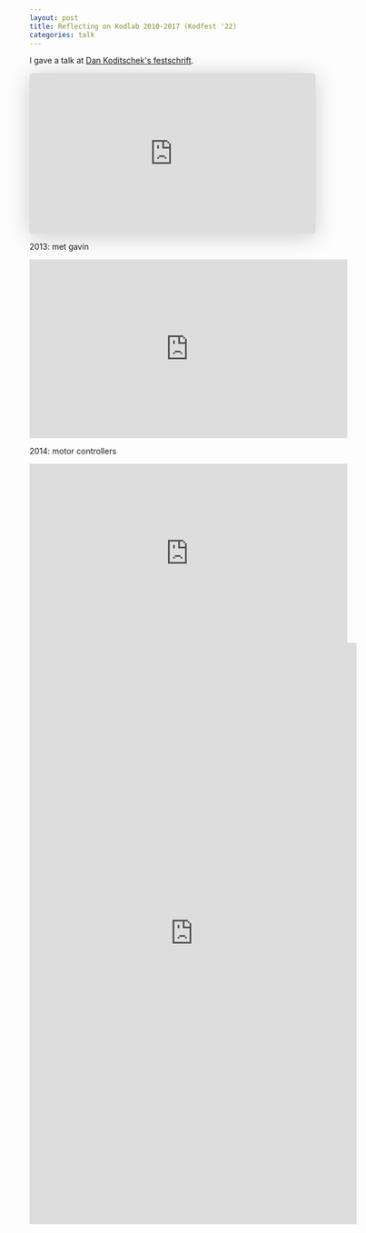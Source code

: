 ```yaml
---
layout: post
title: Reflecting on Kodlab 2010-2017 (Kodfest '22)
categories: talk
---
```


I gave a talk at [Dan Koditschek's festschrift](https://kodlab.seas.upenn.edu/kodfest/). 


<iframe class="speakerdeck-iframe" frameborder="0" src="https://speakerdeck.com/player/175ffd65c6c94808bc76a1745bb58fec" title="Kodlab 2010-2017" allowfullscreen="true" style="border: 0px; background: padding-box padding-box rgba(0, 0, 0, 0.1); margin: 0px; padding: 0px; border-radius: 6px; box-shadow: rgba(0, 0, 0, 0.2) 0px 5px 40px; width: 100%; height: auto; aspect-ratio: 560 / 314;" data-ratio="1.78343949044586"></iframe>

2013: met gavin

<iframe width="560" height="315" src="https://www.youtube.com/embed/waFWsu5pM5c" title="YouTube video player" frameborder="0" allow="accelerometer; autoplay; clipboard-write; encrypted-media; gyroscope; picture-in-picture; web-share" allowfullscreen></iframe>

2014: motor controllers

<iframe width="560" height="315" src="https://www.youtube.com/embed/ZICvXVelyQA" title="YouTube video player" frameborder="0" allow="accelerometer; autoplay; clipboard-write; encrypted-media; gyroscope; picture-in-picture; web-share" allowfullscreen></iframe>

<iframe width="576" height="1024" src="https://www.youtube.com/embed/KuYT-UclcUg" title="First jump new GR robot leg" frameborder="0" allow="accelerometer; autoplay; clipboard-write; encrypted-media; gyroscope; picture-in-picture; web-share" allowfullscreen></iframe>
